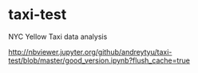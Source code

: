 # taxi-test
NYC Yellow Taxi data analysis

http://nbviewer.jupyter.org/github/andreytyu/taxi-test/blob/master/good_version.ipynb?flush_cache=true
